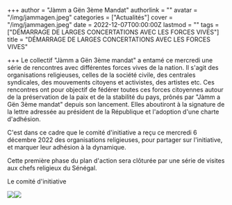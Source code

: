 +++
author = "Jàmm a Gën 3ème Mandat"
authorlink = ""
avatar = "/img/jammagen.jpeg"
categories = ["Actualités"]
cover = "/img/jammagen.jpeg"
date = 2022-12-07T00:00:00Z
lastmod = ""
tags = ["DÉMARRAGE DE LARGES CONCERTATIONS AVEC LES FORCES VIVES"]
title = "DÉMARRAGE DE LARGES CONCERTATIONS AVEC LES FORCES VIVES"

+++
Le collectif "Jàmm a Gën 3ème mandat" a entamé ce mercredi une série de rencontres avec différentes forces vives de la nation. Il s'agit des organisations religieuses, celles de la société civile, des centrales syndicales, des mouvements citoyens et activistes, des artistes etc. Ces rencontres ont pour objectif de fédérer toutes ces forces citoyennes autour de la préservation de la paix et de la stabilité du pays, prônés par "Jàmm a Gën 3ème mandat" depuis son lancement. Elles aboutiront à la signature de la lettre adressée au président de la République et l'adoption d'une charte d'adhésion.

C'est dans ce cadre que le comité d'initiative a reçu ce mercredi 6 décembre 2022 des organisations religieuses, pour partager sur l'initiative, et marquer leur adhésion à la dynamique.

Cette première phase du plan d'action sera clôturée par une série de visites aux chefs religieux du Sénégal.

Le comité d'initiative

![](/img/jammagen.jpeg)![](/img/318154072_126173563630095_6967959116443198807_n.jpg)